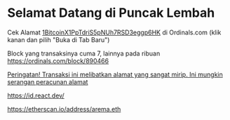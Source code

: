 # Selamat Datang di Puncak Lembah
Cek Alamat [1BitcoinX1PpTdriS5pNUh7RSD3eggp6HK](https://ordinals.com/address/1BitcoinX1PpTdriS5pNUh7RSD3eggp6HK) di Ordinals.com (klik kanan dan pilih "Buka di Tab Baru")

Block yang transaksinya cuma 7, lainnya pada ribuan https://ordinals.com/block/890466

[Peringatan! Transaksi ini melibatkan alamat yang sangat mirip. Ini mungkin serangan peracunan alamat](https://mempool.space/tx/44544516084ea916ff1eb69c675c693e252addbbaf77102ffff86e3979ac6132)

https://id.react.dev/

https://etherscan.io/address/arema.eth
